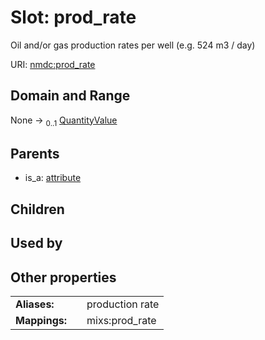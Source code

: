 
# Slot: prod_rate


Oil and/or gas production rates per well (e.g. 524 m3 / day)

URI: [nmdc:prod_rate](https://microbiomedata/meta/prod_rate)


## Domain and Range

None &#8594;  <sub>0..1</sub> [QuantityValue](QuantityValue.md)

## Parents

 *  is_a: [attribute](attribute.md)

## Children


## Used by


## Other properties

|  |  |  |
| --- | --- | --- |
| **Aliases:** | | production rate |
| **Mappings:** | | mixs:prod_rate |

